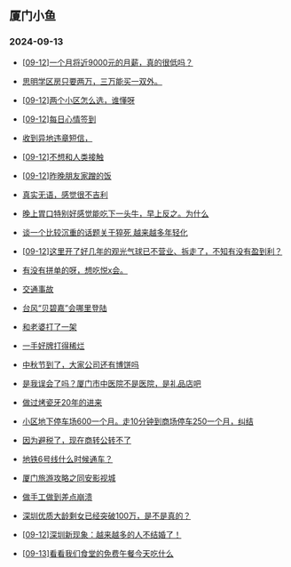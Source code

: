 ## 厦门小鱼 
### 2024-09-13

+ [[09-12]一个月将近9000元的月薪，真的很低吗？](http://bbs.xmfish.com/read-htm-tid-18242696.html)

+ [思明学区房只要两万，三万能买一双外。](http://bbs.xmfish.com/read-htm-tid-18242604.html)

+ [[09-12]两个小区怎么选，谁懂呀](http://bbs.xmfish.com/read-htm-tid-18242695.html)

+ [[09-12]每日心情签到](http://bbs.xmfish.com/read-htm-tid-18242587.html)

+ [收到异地违章短信，](http://bbs.xmfish.com/read-htm-tid-18242727.html)

+ [[09-12]不想和人类接触](http://bbs.xmfish.com/read-htm-tid-18242618.html)

+ [[09-12]昨晚朋友家蹭的饭](http://bbs.xmfish.com/read-htm-tid-18242709.html)

+ [真实无语，感觉很不吉利](http://bbs.xmfish.com/read-htm-tid-18242806.html)

+ [晚上胃口特别好感觉能吃下一头牛，早上反之。为什么](http://bbs.xmfish.com/read-htm-tid-18242615.html)

+ [谈一个比较沉重的话题关于猝死 越来越多年轻化](http://bbs.xmfish.com/read-htm-tid-18242688.html)

+ [[09-12]这里开了好几年的观光气球已不营业、拆走了，不知有没有盈到利？](http://bbs.xmfish.com/read-htm-tid-18242744.html)

+ [有没有拼单的呀，想吃悦x会。](http://bbs.xmfish.com/read-htm-tid-18242690.html)

+ [交通事故](http://bbs.xmfish.com/read-htm-tid-18242748.html)

+ [台风“贝碧嘉”会哪里登陆](http://bbs.xmfish.com/read-htm-tid-18242735.html)

+ [和老婆打了一架](http://bbs.xmfish.com/read-htm-tid-18242934.html)

+ [一手好牌打得稀烂](http://bbs.xmfish.com/read-htm-tid-18242933.html)

+ [中秋节到了，大家公司还有博饼吗](http://bbs.xmfish.com/read-htm-tid-18242851.html)

+ [是我误会了吗？厦门市中医院不是医院，是礼品店吧](http://bbs.xmfish.com/read-htm-tid-18242731.html)

+ [做过烤瓷牙20年的进来](http://bbs.xmfish.com/read-htm-tid-18242778.html)

+ [小区地下停车场600一个月。走10分钟到商场停车250一个月，纠结](http://bbs.xmfish.com/read-htm-tid-18242972.html)

+ [因为避税了，现在商转公转不了](http://bbs.xmfish.com/read-htm-tid-18242963.html)

+ [地铁6号线什么时候通车？](http://bbs.xmfish.com/read-htm-tid-18242931.html)

+ [厦门旅游攻略之同安影视城](http://bbs.xmfish.com/read-htm-tid-18242874.html)

+ [做手工做到差点崩溃](http://bbs.xmfish.com/read-htm-tid-18242979.html)

+ [深圳优质大龄剩女已经突破100万，是不是真的？](http://bbs.xmfish.com/read-htm-tid-18242954.html)

+ [[09-12]深圳新现象：越来越多的人不结婚了！](http://bbs.xmfish.com/read-htm-tid-18243008.html)

+ [[09-13]看看我们食堂的免费午餐今天吃什么](http://bbs.xmfish.com/read-htm-tid-18243046.html)

